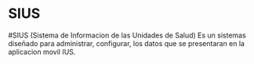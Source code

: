 # SIUS
#SIUS (Sistema de Informacion de las Unidades de Salud) Es un sistemas diseñado para administrar, configurar, los datos que se presentaran en la aplicacion movil IUS.
